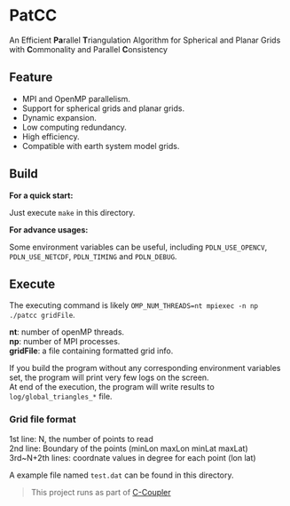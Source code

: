 # PatCC

An Efficient **Pa**rallel **T**riangulation Algorithm for Spherical and Planar Grids with **C**ommonality and Parallel **C**onsistency

## Feature

- MPI and OpenMP parallelism.
- Support for spherical grids and planar grids.
- Dynamic expansion.
- Low computing redundancy.
- High efficiency.
- Compatible with earth system model grids.

## Build

**For a quick start:**

Just execute `make` in this directory.

**For advance usages:**

Some environment variables can be useful, including `PDLN_USE_OPENCV`, `PDLN_USE_NETCDF`, `PDLN_TIMING` and `PDLN_DEBUG`.

## Execute

The executing command is likely `OMP_NUM_THREADS=nt mpiexec -n np ./patcc gridFile`.  

**nt**: number of openMP threads.  
**np**: number of MPI processes.  
**gridFile**: a file containing formatted grid info.  

If you build the program without any corresponding environment variables set, the program will print very few logs on the screen.  
At end of the execution, the program will write results to `log/global_triangles_*` file.

### Grid file format

1st line: N, the number of points to read  
2nd line: Boundary of the points (minLon maxLon minLat maxLat)  
3rd~N+2th lines: coordnate values in degree for each point (lon lat)  

A example file named `test.dat` can be found in this directory.

> This project runs as part of [C-Coupler](https://github.com/C-Coupler-Group/c-coupler-lib)
